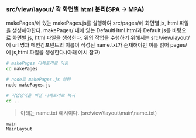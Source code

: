 ### src/view/layout/ 각 화면별 html 분리(SPA -> MPA)

makePages/에 있는 makePages.js를 실행하여 src/pages/에 화면별 js, html 파일을 생성해야한다.
makePages/ 내에 있는 DefaultHtml.html과 Default.js를 바탕으로 화면별 js, html 파일을 생성한다.
위의 작업을 수행하기 위해서는 src/view/layout/에 url 명과 메인컴포넌트의 이름이 작성된 name.txt가 존재해야만 이를 읽어 pages/에 js,html 파일을 생성한다.(아래 예시 참고)

```bash
# makePages 디렉토리로 이동
cd makePages

# node로 makePages.js 실행
node makePages.js

# 작업영역을 이전 디렉토리로 복귀
cd ..
```

> 아래는 name.txt 예시이다. (src\view\layout\main\name.txt)

```
main
MainLayout
```
